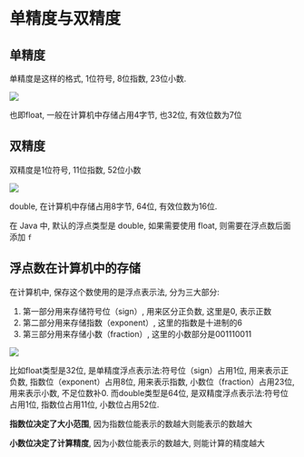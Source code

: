 # 单精度与双精度

## 单精度

单精度是这样的格式, 1位符号, 8位指数, 23位小数.

![](./imgs/1eefcf26.png)

也即float, 一般在计算机中存储占用4字节, 也32位, 有效位数为7位

## 双精度

双精度是1位符号, 11位指数, 52位小数

![](./imgs/fce7b654.png)

double, 在计算机中存储占用8字节, 64位, 有效位数为16位.

在 Java 中, 默认的浮点类型是 double, 如果需要使用 float, 则需要在浮点数后面添加 `f`

## 浮点数在计算机中的存储

在计算机中, 保存这个数使用的是浮点表示法, 分为三大部分:

1. 第一部分用来存储符号位（sign）, 用来区分正负数, 这里是0, 表示正数
2. 第二部分用来存储指数（exponent）, 这里的指数是十进制的6
3. 第三部分用来存储小数（fraction）, 这里的小数部分是001110011

![](./imgs/a05d288b.png)

比如float类型是32位, 是单精度浮点表示法:符号位（sign）占用1位, 用来表示正负数, 指数位（exponent）占用8位, 用来表示指数, 小数位（fraction）占用23位, 用来表示小数, 不足位数补0.
而double类型是64位, 是双精度浮点表示法:符号位占用1位, 指数位占用11位, 小数位占用52位.

**指数位决定了大小范围**, 因为指数位能表示的数越大则能表示的数越大

**小数位决定了计算精度**, 因为小数位能表示的数越大, 则能计算的精度越大
